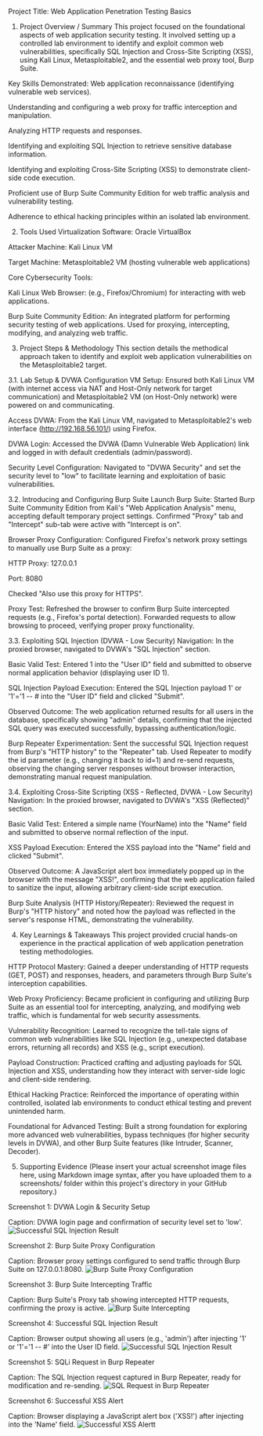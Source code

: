 Project Title: Web Application Penetration Testing Basics
1. Project Overview / Summary
This project focused on the foundational aspects of web application security testing. It involved setting up a controlled lab environment to identify and exploit common web vulnerabilities, specifically SQL Injection and Cross-Site Scripting (XSS), using Kali Linux, Metasploitable2, and the essential web proxy tool, Burp Suite.

Key Skills Demonstrated:
Web application reconnaissance (identifying vulnerable web services).

Understanding and configuring a web proxy for traffic interception and manipulation.

Analyzing HTTP requests and responses.

Identifying and exploiting SQL Injection to retrieve sensitive database information.

Identifying and exploiting Cross-Site Scripting (XSS) to demonstrate client-side code execution.

Proficient use of Burp Suite Community Edition for web traffic analysis and vulnerability testing.

Adherence to ethical hacking principles within an isolated lab environment.

2. Tools Used
Virtualization Software: Oracle VirtualBox

Attacker Machine: Kali Linux VM

Target Machine: Metasploitable2 VM (hosting vulnerable web applications)

Core Cybersecurity Tools:

Kali Linux Web Browser: (e.g., Firefox/Chromium) for interacting with web applications.

Burp Suite Community Edition: An integrated platform for performing security testing of web applications. Used for proxying, intercepting, modifying, and analyzing web traffic.

3. Project Steps & Methodology
This section details the methodical approach taken to identify and exploit web application vulnerabilities on the Metasploitable2 target.

3.1. Lab Setup & DVWA Configuration
VM Setup: Ensured both Kali Linux VM (with internet access via NAT and Host-Only network for target communication) and Metasploitable2 VM (on Host-Only network) were powered on and communicating.

Access DVWA: From the Kali Linux VM, navigated to Metasploitable2's web interface (http://192.168.56.101/) using Firefox.

DVWA Login: Accessed the DVWA (Damn Vulnerable Web Application) link and logged in with default credentials (admin/password).

Security Level Configuration: Navigated to "DVWA Security" and set the security level to "low" to facilitate learning and exploitation of basic vulnerabilities.

3.2. Introducing and Configuring Burp Suite
Launch Burp Suite: Started Burp Suite Community Edition from Kali's "Web Application Analysis" menu, accepting default temporary project settings. Confirmed "Proxy" tab and "Intercept" sub-tab were active with "Intercept is on".

Browser Proxy Configuration: Configured Firefox's network proxy settings to manually use Burp Suite as a proxy:

HTTP Proxy: 127.0.0.1

Port: 8080

Checked "Also use this proxy for HTTPS".

Proxy Test: Refreshed the browser to confirm Burp Suite intercepted requests (e.g., Firefox's portal detection). Forwarded requests to allow browsing to proceed, verifying proper proxy functionality.

3.3. Exploiting SQL Injection (DVWA - Low Security)
Navigation: In the proxied browser, navigated to DVWA's "SQL Injection" section.

Basic Valid Test: Entered 1 into the "User ID" field and submitted to observe normal application behavior (displaying user ID 1).

SQL Injection Payload Execution: Entered the SQL Injection payload 1' or '1'='1 -- # into the "User ID" field and clicked "Submit".

Observed Outcome: The web application returned results for all users in the database, specifically showing "admin" details, confirming that the injected SQL query was executed successfully, bypassing authentication/logic.

Burp Repeater Experimentation: Sent the successful SQL Injection request from Burp's "HTTP history" to the "Repeater" tab. Used Repeater to modify the id parameter (e.g., changing it back to id=1) and re-send requests, observing the changing server responses without browser interaction, demonstrating manual request manipulation.

3.4. Exploiting Cross-Site Scripting (XSS - Reflected, DVWA - Low Security)
Navigation: In the proxied browser, navigated to DVWA's "XSS (Reflected)" section.

Basic Valid Test: Entered a simple name (YourName) into the "Name" field and submitted to observe normal reflection of the input.

XSS Payload Execution: Entered the XSS payload <script>alert('XSS!')</script> into the "Name" field and clicked "Submit".

Observed Outcome: A JavaScript alert box immediately popped up in the browser with the message "XSS!", confirming that the web application failed to sanitize the input, allowing arbitrary client-side script execution.

Burp Suite Analysis (HTTP History/Repeater): Reviewed the request in Burp's "HTTP history" and noted how the payload was reflected in the server's response HTML, demonstrating the vulnerability.

4. Key Learnings & Takeaways
This project provided crucial hands-on experience in the practical application of web application penetration testing methodologies.

HTTP Protocol Mastery: Gained a deeper understanding of HTTP requests (GET, POST) and responses, headers, and parameters through Burp Suite's interception capabilities.

Web Proxy Proficiency: Became proficient in configuring and utilizing Burp Suite as an essential tool for intercepting, analyzing, and modifying web traffic, which is fundamental for web security assessments.

Vulnerability Recognition: Learned to recognize the tell-tale signs of common web vulnerabilities like SQL Injection (e.g., unexpected database errors, returning all records) and XSS (e.g., script execution).

Payload Construction: Practiced crafting and adjusting payloads for SQL Injection and XSS, understanding how they interact with server-side logic and client-side rendering.

Ethical Hacking Practice: Reinforced the importance of operating within controlled, isolated lab environments to conduct ethical testing and prevent unintended harm.

Foundational for Advanced Testing: Built a strong foundation for exploring more advanced web vulnerabilities, bypass techniques (for higher security levels in DVWA), and other Burp Suite features (like Intruder, Scanner, Decoder).

5. Supporting Evidence
(Please insert your actual screenshot image files here, using Markdown image syntax, after you have uploaded them to a screenshots/ folder within this project's directory in your GitHub repository.)

Screenshot 1: DVWA Login & Security Setup

Caption: DVWA login page and confirmation of security level set to 'low'.
![Successful SQL Injection Result](DVWALogin.png)


Screenshot 2: Burp Suite Proxy Configuration

Caption: Browser proxy settings configured to send traffic through Burp Suite on 127.0.0.1:8080.
![Burp Suite Proxy Configuration](browser-network-settings.png)


Screenshot 3: Burp Suite Intercepting Traffic

Caption: Burp Suite's Proxy tab showing intercepted HTTP requests, confirming the proxy is active.
![Burp Suite Intercepting](burpsuite-intercept.png)


Screenshot 4: Successful SQL Injection Result

Caption: Browser output showing all users (e.g., 'admin') after injecting '1' or '1'='1 -- #' into the User ID field.
![Successful SQL Injection Result](succesful-sql-injection-result.png)


Screenshot 5: SQLi Request in Burp Repeater

Caption: The SQL Injection request captured in Burp Repeater, ready for modification and re-sending.
![SQL Request in Burp Repeater](sql-injection-burp-repeater.png)


Screenshot 6: Successful XSS Alert

Caption: Browser displaying a JavaScript alert box ('XSS!') after injecting <script>alert('XSS!')</script> into the 'Name' field.
![Successful XSS Alertt](succesful-xss-alert.png)
